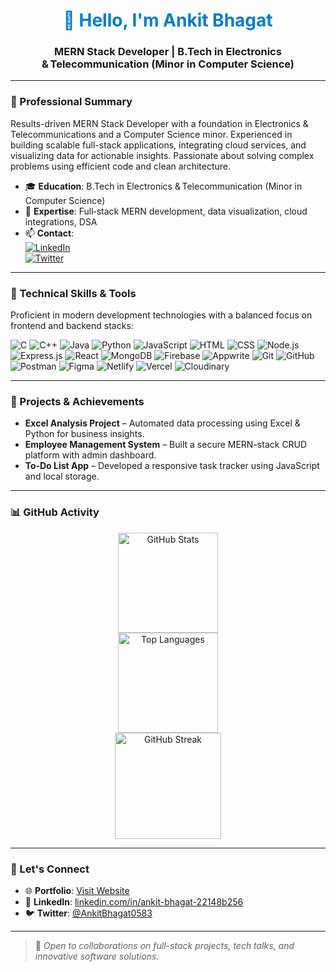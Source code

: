 <h1 align="center" style="color:#007ACC;">👋 Hello, I'm Ankit Bhagat</h1>
<h3 align="center"><strong>MERN Stack Developer</strong> | B.Tech in Electronics & Telecommunication (Minor in Computer Science)</h3>

---

### 🧠 Professional Summary

Results-driven MERN Stack Developer with a foundation in Electronics & Telecommunications and a Computer Science minor. Experienced in building scalable full-stack applications, integrating cloud services, and visualizing data for actionable insights. Passionate about solving complex problems using efficient code and clean architecture.

- 🎓 **Education**: B.Tech in Electronics & Telecommunication (Minor in Computer Science)  
- 🌱 **Expertise**: Full‑stack MERN development, data visualization, cloud integrations, DSA  
- 📫 **Contact**:  
  [![LinkedIn](https://img.shields.io/badge/LinkedIn-Connect-blue?logo=linkedin&style=flat-square)](https://www.linkedin.com/in/ankit-bhagat-22148b256/)  
  [![Twitter](https://img.shields.io/badge/Twitter-Follow-1DA1F2?logo=twitter&style=flat-square)](https://twitter.com/AnkitBhagat0583)

---

### 💼 Technical Skills & Tools

Proficient in modern development technologies with a balanced focus on frontend and backend stacks:

![C](https://img.shields.io/badge/C-A8B9CC?style=for-the-badge&logo=c&logoColor=white)
![C++](https://img.shields.io/badge/C%2B%2B-00599C?style=for-the-badge&logo=c%2B%2B&logoColor=white)
![Java](https://img.shields.io/badge/Java-ED8B00?style=for-the-badge&logo=java&logoColor=white)
![Python](https://img.shields.io/badge/Python-14354C?style=for-the-badge&logo=python&logoColor=white)
![JavaScript](https://img.shields.io/badge/JavaScript-F7DF1E?style=for-the-badge&logo=javascript&logoColor=black)
![HTML](https://img.shields.io/badge/HTML5-E34F26?style=for-the-badge&logo=html5&logoColor=white)
![CSS](https://img.shields.io/badge/CSS3-1572B6?style=for-the-badge&logo=css3&logoColor=white)
![Node.js](https://img.shields.io/badge/Node.js-43853D?style=for-the-badge&logo=node.js&logoColor=white)
![Express.js](https://img.shields.io/badge/Express.js-000000?style=for-the-badge&logo=express&logoColor=white)
![React](https://img.shields.io/badge/React-20232A?style=for-the-badge&logo=react&logoColor=61DAFB)
![MongoDB](https://img.shields.io/badge/MongoDB-4EA94B?style=for-the-badge&logo=mongodb&logoColor=white)
![Firebase](https://img.shields.io/badge/Firebase-ffca28?style=for-the-badge&logo=firebase&logoColor=black)
![Appwrite](https://img.shields.io/badge/Appwrite-ee1111?style=for-the-badge&logo=appwrite&logoColor=white)
![Git](https://img.shields.io/badge/Git-F05032?style=for-the-badge&logo=git&logoColor=white)
![GitHub](https://img.shields.io/badge/GitHub-181717?style=for-the-badge&logo=github&logoColor=white)
![Postman](https://img.shields.io/badge/Postman-FF6C37?style=for-the-badge&logo=postman&logoColor=white)
![Figma](https://img.shields.io/badge/Figma-F24E1E?style=for-the-badge&logo=figma&logoColor=white)
![Netlify](https://img.shields.io/badge/Netlify-00C7B7?style=for-the-badge&logo=netlify&logoColor=white)
![Vercel](https://img.shields.io/badge/Vercel-000000?style=for-the-badge&logo=vercel&logoColor=white)
![Cloudinary](https://img.shields.io/badge/Cloudinary-3A68C9?style=for-the-badge&logo=cloudinary&logoColor=white)

---

### 🧩 Projects & Achievements

- **Excel Analysis Project** – Automated data processing using Excel & Python for business insights.  
- **Employee Management System** – Built a secure MERN-stack CRUD platform with admin dashboard.  
- **To‑Do List App** – Developed a responsive task tracker using JavaScript and local storage.  

---

### 📊 GitHub Activity

<p align="center">
  <img src="https://github-readme-stats.vercel.app/api?username=bhagatankit05&show_icons=true&theme=tokyonight" height="160" alt="GitHub Stats"/>
  <br/>
  <img src="https://github-readme-stats.vercel.app/api/top-langs/?username=bhagatankit05&layout=compact&theme=tokyonight" height="160" alt="Top Languages"/>
  <br/>
  <img src="https://github-readme-streak-stats.herokuapp.com?user=bhagatankit05&theme=github-dark-blue" alt="GitHub Streak" height="170"/>
</p>

---

### 🤝 Let's Connect

- 🌐 **Portfolio**: [Visit Website](https://ankit-bhagat-portfolio-0583.web.app)  
- 💼 **LinkedIn**: [linkedin.com/in/ankit-bhagat-22148b256](https://linkedin.com/in/ankit-bhagat-22148b256/)  
- 🐦 **Twitter**: [@AnkitBhagat0583](https://twitter.com/AnkitBhagat0583)

---

> 🎯 *Open to collaborations on full-stack projects, tech talks, and innovative software solutions.*
